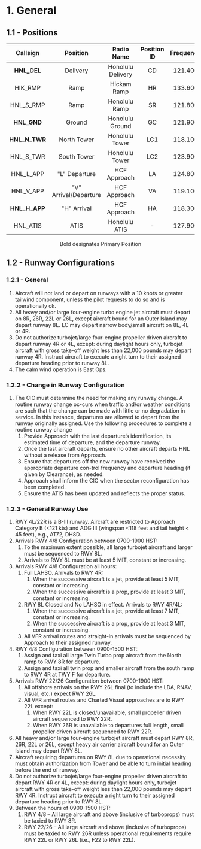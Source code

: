 # 1. General

## 1.1 - Positions

| Callsign           | Position          | Radio Name           | Position ID | Frequency                       |
| :------------------: | :----------------: | :------------------: | :-------------: | :---------------------------: |
| **HNL_DEL** | Delivery | Honolulu Delivery | CD | 121.400 |
| HIK_RMP | Ramp | Hickam Ramp | HR | 133.600 |
| HNL_S_RMP | Ramp | Honolulu Ramp | SR | 121.800 |
| **HNL_GND** | Ground | Honolulu Ground | GC | 121.900 |
| **HNL_N_TWR** | North Tower | Honolulu Tower | LC1 | 118.100 |
| HNL_S_TWR | South Tower | Honolulu Tower | LC2 | 123.900 |
| HNL_L_APP | "L" Departure | HCF Approach | LA | 124.800 |
| HNL_V_APP | "V" Arrival/Departure | HCF Approach | VA | 119.100 |
| **HNL_H_APP** | "H" Arrival | HCF Approach | HA | 118.300 |
| HNL_ATIS | ATIS | Honolulu ATIS | - | 127.900 |

<p style="text-align: center;">Bold designates Primary Position</p>

## 1.2 - Runway Configurations

### 1.2.1 - General

1. Aircraft will not land or depart on runways with a 10 knots or greater tailwind component, unless the pilot requests to do so and is operationally ok.
2. All heavy and/or large four-engine turbo engine jet aircraft must depart on 8R, 26R, 22L or 26L, except aircraft bound for an Outer Island may depart runway 8L. LC may depart narrow body/small aircraft on 8L, 4L or 4R.
3. Do not authorize turbojet/large four-engine propeller driven aircraft to depart runway 4R or 4L, except: during daylight hours only, turbojet aircraft with gross take-off weight less than 22,000 pounds may depart runway 4R. Instruct aircraft to execute a right turn to their assigned departure heading prior to runway 8L.
4. The calm wind operation is East Ops.

### 1.2.2 - Change in Runway Configuration

1. The CIC must determine the need for making any runway change. A routine runway change oc-curs when traffic and/or weather conditions are such that the change can be made with little or no degradation in service. In this instance, departures are allowed to depart from the runway originally assigned. Use the following procedures to complete a routine runway change
   1. Provide Approach with the last departure’s identification, its estimated time of departure, and the departure runway.
   2. Once the last aircraft departs, ensure no other aircraft departs HNL without a release from Approach.
   3. Ensure that departures off the new runway have received the appropriate departure con-trol frequency and departure heading (if given by Clearance), as needed.
   4. Approach shall inform the CIC when the sector reconfiguration has been completed.
   5. Ensure the ATIS has been updated and reflects the proper status.

### 1.2.3 - General Runway Use

1. RWY 4L/22R is a B-III runway. Aircraft are restricted to Approach Category B (<121 kts) and ADG III (wingspan <118 feet and tail height < 45 feet), e.g., AT72, DH8D.
2. Arrivals RWY 4/8 Configuration between 0700-1900 HST:
   1. To the maximum extent possible, all large turbojet aircraft and larger must be sequenced to RWY 8L.
   2. Arrivals to RWY 8L must be at least 5 MIT, constant or increasing.
3. Arrivals RWY 4/8 Configuration all hours:
   1. Full LAHSO. Arrivals to RWY 4R:
      1. When the successive aircraft is a jet, provide at least 5 MIT, constant or increasing.
      2. When the successive aircraft is a prop, provide at least 3 MIT, constant or increasing.
   2. RWY 8L Closed and No LAHSO in effect. Arrivals to RWY 4R/4L:
      1. When the successive aircraft is a jet, provide at least 7 MIT, constant or increasing.
      2. When the successive aircraft is a prop, provide at least 3 MIT, constant or increasing.
   3. All VFR arrival routes and straight-in arrivals must be sequenced by Approach to their assigned runway.
4. RWY 4/8 Configuration between 0900-1500 HST:
   1. Assign and taxi all large Twin Turbo prop aircraft from the North ramp to RWY 8R for departure.
   2. Assign and taxi all twin prop and smaller aircraft from the south ramp to RWY 4R at TWY F for departure.
5. Arrivals RWY 22/26 Configuration between 0700-1900 HST:
   1. All offshore arrivals on the RWY 26L final (to include the LDA, RNAV, visual, etc.) expect RWY 26L.
   2. All VFR arrival routes and Charted Visual approaches are to RWY 22L except:
      1. When RWY 22L is closed/unavailable, small propeller driven aircraft sequenced to RWY 22R.
      2. When RWY 26R is unavailable to departures full length, small propeller driven aircraft sequenced to RWY 22R.
6. All heavy and/or large four-engine turbojet aircraft must depart RWY 8R, 26R, 22L or 26L, except heavy air carrier aircraft bound for an Outer Island may depart RWY 8L.
7. Aircraft requiring departures on RWY 8L due to operational necessity must obtain authorization from Tower and be able to turn initial heading before the end of runway.
8. Do not authorize turbojet/large four-engine propeller driven aircraft to depart RWY 4R or 4L, except: during daylight hours only, turbojet aircraft with gross take-off weight less than 22,000 pounds may depart RWY 4R. Instruct aircraft to execute a right turn to their assigned departure heading prior to RWY 8L.
9. Between the hours of 0900-1500 HST:
   1.  RWY 4/8 – All large aircraft and above (inclusive of turboprops) must be taxied to RWY 8R.
   2.  RWY 22/26 – All large aircraft and above (inclusive of turboprops) must be taxied to RWY 26R unless operational requirements require RWY 22L or RWY 26L (i.e., F22 to RWY 22L).
